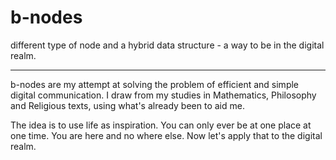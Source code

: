 <!--
b-nodes - been, be, become  
Created by B Salinas on 12-01-2022
-->

# b-nodes
different type of node and a hybrid data structure - a way to be in the digital realm.

***

b-nodes are my attempt at solving the problem of efficient and simple digital communication.
I draw from my studies in Mathematics, Philosophy and Religious texts, using what's already been to aid me.

The idea is to use life as inspiration. You can only ever be at one place at one time. You are here and no where else. Now let's apply that to the digital realm.
